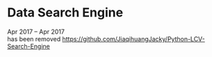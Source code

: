 ﻿# Data Search Engine
Apr 2017 – Apr 2017<br />
has been removed
https://github.com/JiaqihuangJacky/Python-LCV-Search-Engine
